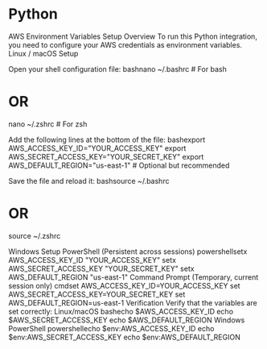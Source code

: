 # Python

AWS Environment Variables Setup
Overview
To run this Python integration, you need to configure your AWS credentials as environment variables.
Linux / macOS Setup

Open your shell configuration file:
bashnano ~/.bashrc    # For bash
# OR
nano ~/.zshrc     # For zsh

Add the following lines at the bottom of the file:
bashexport AWS_ACCESS_KEY_ID="YOUR_ACCESS_KEY"
export AWS_SECRET_ACCESS_KEY="YOUR_SECRET_KEY"
export AWS_DEFAULT_REGION="us-east-1"  # Optional but recommended

Save the file and reload it:
bashsource ~/.bashrc
# OR
source ~/.zshrc


Windows Setup
PowerShell (Persistent across sessions)
powershellsetx AWS_ACCESS_KEY_ID "YOUR_ACCESS_KEY"
setx AWS_SECRET_ACCESS_KEY "YOUR_SECRET_KEY"
setx AWS_DEFAULT_REGION "us-east-1"
Command Prompt (Temporary, current session only)
cmdset AWS_ACCESS_KEY_ID=YOUR_ACCESS_KEY
set AWS_SECRET_ACCESS_KEY=YOUR_SECRET_KEY
set AWS_DEFAULT_REGION=us-east-1
Verification
Verify that the variables are set correctly:
Linux/macOS
bashecho $AWS_ACCESS_KEY_ID
echo $AWS_SECRET_ACCESS_KEY
echo $AWS_DEFAULT_REGION
Windows PowerShell
powershellecho $env:AWS_ACCESS_KEY_ID
echo $env:AWS_SECRET_ACCESS_KEY
echo $env:AWS_DEFAULT_REGION
